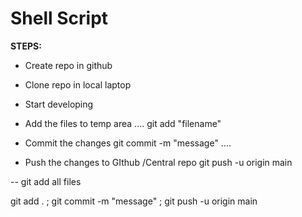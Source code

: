 # Shell Script
**STEPS:**
* Create repo in github
* Clone repo in local laptop 
* Start developing 
* Add the files to temp area 
....
 git add "filename"

* Commit the changes 
 git commit -m "message"
....
* Push the changes to GIthub /Central repo
 git push -u origin main

--
git add all files 

git add . ; git commit -m "message" ; git push -u origin main 
